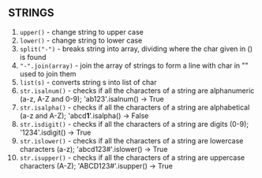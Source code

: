 ## STRINGS

1. `upper()` - change string to upper case 
2. `lower()` - change string to lower case
3. `split("-")` - breaks string into array, dividing where the char given in () is found
4. `"-".join(array)` - join the array of strings to form a line with char in "" used to join them
5. `list(s)` - converts string s into list of char
6. `str.isalnum()` - checks if all the characters of a string are alphanumeric (a-z, A-Z and 0-9); 'ab123'.isalnum() -> True
7. `str.isalpha()` - checks if all the characters of a string are alphabetical (a-z and A-Z); 'abcd**1**'.isalpha() -> False
8. `str.isdigit()` - checks if all the characters of a string are digits (0-9); '1234'.isdigit() -> True
9. `str.islower()` - checks if all the characters of a string are lowercase characters (a-z); 'abcd123#'.islower() -> True
10. `str.isupper()` - checks if all the characters of a string are uppercase characters (A-Z); 'ABCD123#'.isupper() -> True
